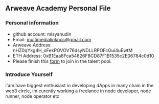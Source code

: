 ## Arweave Academy Personal File

### Personal information

- github account: misyanudin
- Email: multimedialinknoc@gmail.com
- Arweave Address: nHZ0qYkg4H_oFekPOVOV76dsyNDLLRPOFcGui4uEwtM
- ETH Address: 0xB1Eaa8Fca54826F8CD87F1B1535c2E06784c0d10
- Please finish this [form](https://docs.google.com/forms/d/e/1FAIpQLSfWA5fIIcBgmRppm3jNz5vmf9Mai_QMVil-2pO4r7YKn_Zhtw/viewform?usp=sf_link) to join in the talent pool.

### Introduce Yourself
 i'am have biggest enthusiast in developing dApps in many chain in the web3 circle, im curently working a freelance in node developer, node runner, node operator etc